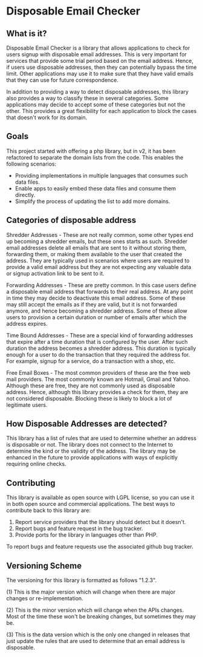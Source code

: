# Disposable Email Checker

## What is it?

Disposable Email Checker is a library that allows applications to check for
users signup with disposable email addresses.  This is very important for
services that provide some trial period based on the email address.  Hence,
if users use disposable addresses, then they can potentially bypass the time
limit.  Other applications may use it to make sure that they have valid emails
that they can use for future correspondence.

In addition to providing a way to detect disposable addresses, this library 
also provides a way to classify these in several categories.  Some applications
may decide to accept some of these categories but not the other.  This provides
a great flexibility for each application to block the cases that doesn't work
for its domain.

## Goals

This project started with offering a php library, but in v2, it has been refactored
to separate the domain lists from the code.  This enables the following scenarios:

- Providing implementations in multiple languages that consumes such data files.
- Enable apps to easily embed these data files and consume them directly.
- Simplify the process of updating the list to add more domains.

## Categories of disposable address

Shredder Addresses - These are not really common, some other types end up becoming
a shredder emails, but these ones starts as such.  Shredder email addresses
delete all emails that are sent to it without storing them, forwarding them, 
or making them available to the user that created the address.  They are 
typically used in scenarios where users are required to provide a valid email
address but they are not expecting any valuable data or signup activation link
to be sent to it.

Forwarding Addresses - These are pretty common.  In this case users define a
disposable email address that forwards to their real address.  At any point in
time they may decide to deactivate this email address.  Some of these may still
accept the emails as if they are valid, but it is not forwarded anymore, and 
hence becoming a shredder address.  Some of these allow users to provision a
certain duration or number of emails after which the address expires.

Time Bound Addresses - These are a special kind of forwarding addresses that
expire after a time duration that is configured by the user.  After such 
duration the address becomes a shredder address.  This duration is typically
enough for a user to do the transaction that they required the address for.
For example, signup for a service, do a transaction with a shop, etc.

Free Email Boxes - The most common providers of these are the free web mail
providers.  The most commonly known are Hotmail, Gmail and Yahoo.  Although
these are free, they are not commonly used as disposable address.  Hence,
although this library provides a check for them, they are not considered
disposable.  Blocking these is likely to block a lot of legitimate users.


## How Disposable Addresses are detected?

This library has a list of rules that are used to determine whether an address 
is disposable or not.  The library does not connect to the Internet to determine 
the kind or the validity of the address.  The library may be enhanced in the 
future to provide applications with ways of explicitly requiring online checks.


## Contributing

This library is available as open source with LGPL license, so you can use it
in both open source and commercial applications.  The best ways to contribute
back to this library are:

1. Report service providers that the library should detect but it doesn't.
2. Report bugs and feature request in the bug tracker.
3. Provide ports for the library in languages other than PHP.

To report bugs and feature requests use the associated github bug tracker.


## Versioning Scheme

The versioning for this library is formatted as follows "1.2.3".

   (1) This is the major version which will change when there are major changes 
       or re-implementation.
       
   (2) This is the minor version which will change when the APIs changes.
       Most of the time these won't be breaking changes, but sometimes they
       may be.
       
   (3) This is the data version which is the only one changed in releases that
       just update the rules that are used to determine that an email address
       is disposable.
